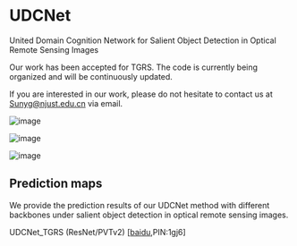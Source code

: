 # UDCNet
United Domain Cognition Network for Salient Object Detection in Optical Remote Sensing Images

Our work has been accepted for TGRS. The code is currently being organized and will be continuously updated.

If you are interested in our work, please do not hesitate to contact us at Sunyg@njust.edu.cn via email.

![image](https://github.com/user-attachments/assets/f655cb60-af3f-4a62-88e0-7169cca24e6d)

![image](https://github.com/user-attachments/assets/03abc4f2-5a00-4b2f-9cf1-fe03b8ea7c28)

![image](https://github.com/user-attachments/assets/4a5330cc-f6bd-47b4-8bc4-2bef316b29c6)


## Prediction maps

We provide the prediction results of our UDCNet method with different backbones under salient object detection in optical remote sensing images.

UDCNet_TGRS (ResNet/PVTv2) [[baidu](https://pan.baidu.com/s/1jcN58vjzANPt3zJ3cvipXg),PIN:1gj6] 

